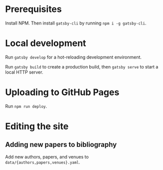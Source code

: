 # Prerequisites
Install NPM. Then install `gatsby-cli` by running `npm i -g gatsby-cli`.

# Local development
Run `gatsby develop` for a hot-reloading development environment.

Run `gatsby build` to create a production build, then `gatsby serve` to start a local HTTP server.

# Uploading to GitHub Pages
Run `npm run deploy`.

# Editing the site

## Adding new papers to bibliography
Add new authors, papers, and venues to `data/{authors,papers,venues}.yaml`.
